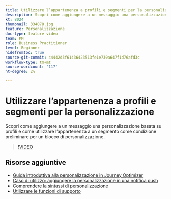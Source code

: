 ```yaml
---
title: Utilizzare l’appartenenza a profili e segmenti per la personalizzazione
description: Scopri come aggiungere a un messaggio una personalizzazione basata su profili e come utilizzare l’appartenenza a un segmento come condizione preliminare per un blocco di personalizzazione.
kt: 8024
thumbnail: 334078.jpg
feature: Personalizzazione
doc-type: feature video
team: PM
role: Business Practitioner
level: Beginner
hidefromtoc: true
source-git-commit: 44442d3f61436423513fe1e730a647f1d76afd3c
workflow-type: tm+mt
source-wordcount: '117'
ht-degree: 2%

---
```



# Utilizzare l’appartenenza a profili e segmenti per la personalizzazione

Scopri come aggiungere a un messaggio una personalizzazione basata su profili e come utilizzare l’appartenenza a un segmento come condizione preliminare per un blocco di personalizzazione.

>[!VIDEO](https://video.tv.adobe.com/v/334078?quality=12)

## Risorse aggiuntive

* [Guida introduttiva alla personalizzazione in Journey Optimizer](https://experienceleague.adobe.com/docs/journey-optimizer/using/create-messages/personalization/personalize.html)
* [Caso di utilizzo: aggiungere la personalizzazione in una notifica push](https://experienceleague.corp.adobe.com/docs/journey-optimizer/using/create-messages/personalization/personalization-use-case.html)
* [Comprendere la sintassi di personalizzazione](https://experienceleague.adobe.com/docs/journey-optimizer/using/create-messages/personalization/personalization-syntax.html)
* [Utilizzare le funzioni di supporto](https://experienceleague-review.corp.adobe.com/docs/journey-optimizer/using/create-messages/personalization/functions/functions.html)
